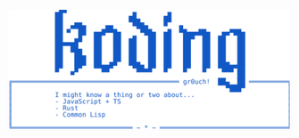 <p align="center">
  <img src="https://github.com/gr0uch/gr0uch/raw/main/koding.svg" alt="koding">
</p>
